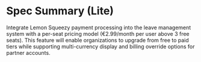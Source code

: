 # Spec Summary (Lite)

Integrate Lemon Squeezy payment processing into the leave management system with a per-seat pricing model (€2.99/month per user above 3 free seats). This feature will enable organizations to upgrade from free to paid tiers while supporting multi-currency display and billing override options for partner accounts.